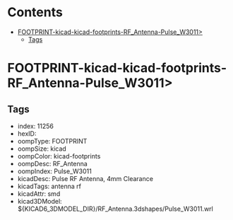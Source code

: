 



Contents
========

* [FOOTPRINT-kicad-kicad-footprints-RF_Antenna-Pulse_W3011>](#footprint-kicad-kicad-footprints-rf_antenna-pulse_w3011)
	* [Tags](#tags)

# FOOTPRINT-kicad-kicad-footprints-RF_Antenna-Pulse_W3011>

## Tags

- index: 11256
- hexID: 
- oompType: FOOTPRINT
- oompSize: kicad
- oompColor: kicad-footprints
- oompDesc: RF_Antenna
- oompIndex: Pulse_W3011
- kicadDesc: Pulse RF Antenna, 4mm Clearance
- kicadTags: antenna rf
- kicadAttr: smd
- kicad3DModel: ${KICAD6_3DMODEL_DIR}/RF_Antenna.3dshapes/Pulse_W3011.wrl

